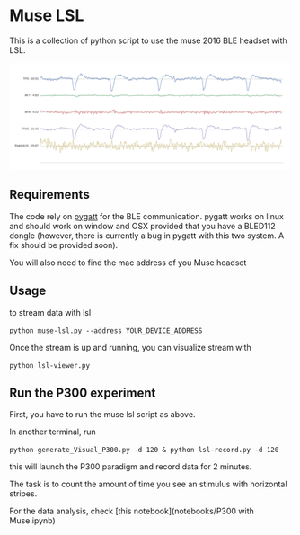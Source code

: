 # Muse LSL

This is a collection of python script to use the muse 2016 BLE headset with LSL.

![Blinks](blinks.png)

## Requirements

The code rely on [pygatt](https://github.com/peplin/pygatt) for the BLE communication.
pygatt works on linux and should work on window and OSX provided that you have a BLED112 dongle (however, there is currently a bug in pygatt with this two system. A fix should be provided soon).

You will also need to find the mac address of you Muse headset

## Usage

to stream data with lsl

`python muse-lsl.py --address YOUR_DEVICE_ADDRESS`

Once the stream is up and running, you can visualize stream with

`python lsl-viewer.py`

## Run the P300 experiment

First, you have to run the muse lsl script as above.

In another terminal, run

`python generate_Visual_P300.py -d 120 & python lsl-record.py -d 120`

this will launch the P300 paradigm and record data for 2 minutes.

The task is to count the amount of time you see an stimulus with horizontal stripes.

For the data analysis, check [this notebook](notebooks/P300 with Muse.ipynb)
